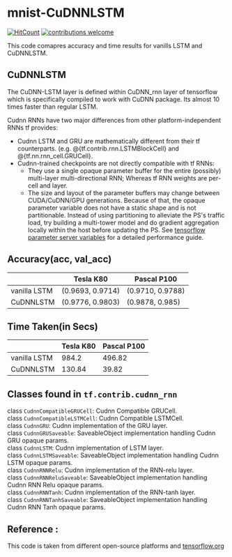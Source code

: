 # mnist-CuDNNLSTM
[![HitCount](http://hits.dwyl.io/ASH1998/mnist-CuDNNLSTM.svg)](http://hits.dwyl.io/ASH1998/mnist-CuDNNLSTM) [![contributions welcome](https://img.shields.io/badge/contributions-welcome-brightgreen.svg?style=flat)](https://github.com/dwyl/esta/issues)   


This code comapres accuracy and time results for vanills LSTM and CuDNNLSTM.

## CuDNNLSTM

The CuDNN-LSTM layer is defined within CuDNN_rnn layer of tensorflow which is specifically compiled to work with CuDNN package.
Its almost 10 times faster than regular LSTM.

Cudnn RNNs have two major differences from other platform-independent RNNs tf
  provides:
  * Cudnn LSTM and GRU are mathematically different from their tf counterparts.
    (e.g. @{tf.contrib.rnn.LSTMBlockCell} and @{tf.nn.rnn_cell.GRUCell}.
  * Cudnn-trained checkpoints are not directly compatible with tf RNNs:
    * They use a single opaque parameter buffer for the entire (possibly)
      multi-layer multi-directional RNN; Whereas tf RNN weights are per-cell and
      layer.
    * The size and layout of the parameter buffers may change between
      CUDA/CuDNN/GPU generations. Because of that, the opaque parameter variable
      does not have a static shape and is not partitionable. Instead of using
      partitioning to alleviate the PS's traffic load, try building a
      multi-tower model and do gradient aggregation locally within the host
      before updating the PS. See [tensorflow parameter server variables](https://www.tensorflow.org/performance/performance_models#parameter_server_variables)
      for a detailed performance guide.

## Accuracy(acc, val_acc)
|              | Tesla K80        | Pascal P100      |
|--------------|------------------|------------------|
| vanilla LSTM | (0.9693, 0.9714) | (0.9710, 0.9788) |
| CuDNNLSTM    | (0.9776, 0.9803) | (0.9878, 0.985)  |

## Time Taken(in Secs)
|              | Tesla K80 | Pascal P100 |
|--------------|-----------|-------------|
| vanilla LSTM | 984.2     | 496.82      |
| CuDNNLSTM    | 130.84    | 39.82       |


## Classes found in `tf.contrib.cudnn_rnn`
class `CudnnCompatibleGRUCell`: Cudnn Compatible GRUCell.     
class `CudnnCompatibleLSTMCell`: Cudnn Compatible LSTMCell.       
class `CudnnGRU`: Cudnn implementation of the GRU layer.    
class `CudnnGRUSaveable`: SaveableObject implementation handling Cudnn GRU opaque params.     
class `CudnnLSTM`: Cudnn implementation of LSTM layer.        
class `CudnnLSTMSaveable`: SaveableObject implementation handling Cudnn LSTM opaque params.         
class `CudnnRNNRelu`: Cudnn implementation of the RNN-relu layer.         
class `CudnnRNNReluSaveable`: SaveableObject implementation handling Cudnn RNN Relu opaque params.          
class `CudnnRNNTanh`: Cudnn implementation of the RNN-tanh layer.         
class `CudnnRNNTanhSaveable`: SaveableObject implementation handling Cudnn RNN Tanh opaque params.            

## Reference :
This code is taken from different open-source platforms and [tensorflow.org](www.tensorflow.org)
